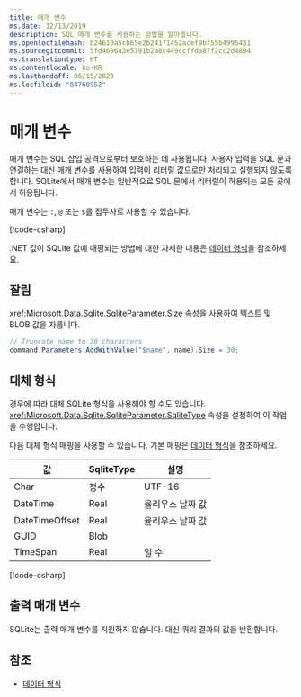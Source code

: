 ```yaml
---
title: 매개 변수
ms.date: 12/13/2019
description: SQL 매개 변수를 사용하는 방법을 알아봅니다.
ms.openlocfilehash: b24610a5cb65e2b24171452acef9bf55b4995431
ms.sourcegitcommit: 5fd4696a3e5791b2a8c449ccffda87f2cc2d4894
ms.translationtype: HT
ms.contentlocale: ko-KR
ms.lasthandoff: 06/15/2020
ms.locfileid: "84768952"
---
```

# <a name="parameters"></a>매개 변수

매개 변수는 SQL 삽입 공격으로부터 보호하는 데 사용됩니다. 사용자 입력을 SQL 문과 연결하는 대신 매개 변수를 사용하여 입력이 리터럴 값으로만 처리되고 실행되지 않도록 합니다. SQLite에서 매개 변수는 일반적으로 SQL 문에서 리터럴이 허용되는 모든 곳에서 허용됩니다.

매개 변수는 `:`, `@` 또는 `$`를 접두사로 사용할 수 있습니다.

[!code-csharp[](../../../../samples/snippets/standard/data/sqlite/HelloWorldSample/Program.cs?name=snippet_Parameter)]

.NET 값이 SQLite 값에 매핑되는 방법에 대한 자세한 내용은 [데이터 형식](types.md)을 참조하세요.

## <a name="truncation"></a>잘림

<xref:Microsoft.Data.Sqlite.SqliteParameter.Size> 속성을 사용하여 텍스트 및 BLOB 값을 자릅니다.

```csharp
// Truncate name to 30 characters
command.Parameters.AddWithValue("$name", name).Size = 30;
```

## <a name="alternative-types"></a>대체 형식

경우에 따라 대체 SQLite 형식을 사용해야 할 수도 있습니다. <xref:Microsoft.Data.Sqlite.SqliteParameter.SqliteType> 속성을 설정하여 이 작업을 수행합니다.

다음 대체 형식 매핑을 사용할 수 있습니다. 기본 매핑은 [데이터 형식](types.md)을 참조하세요.

| 값          | SqliteType | 설명          |
| -------------- | ---------- | ---------------- |
| Char           | 정수    | UTF-16           |
| DateTime       | Real       | 율리우스 날짜 값 |
| DateTimeOffset | Real       | 율리우스 날짜 값 |
| GUID           | Blob       |                  |
| TimeSpan       | Real       | 일 수          |

[!code-csharp[](../../../../samples/snippets/standard/data/sqlite/DateAndTimeSample/Program.cs?name=snippet_SqliteType)]

## <a name="output-parameters"></a>출력 매개 변수

SQLite는 출력 매개 변수를 지원하지 않습니다. 대신 쿼리 결과의 값을 반환합니다.

## <a name="see-also"></a>참조

* [데이터 형식](types.md)
